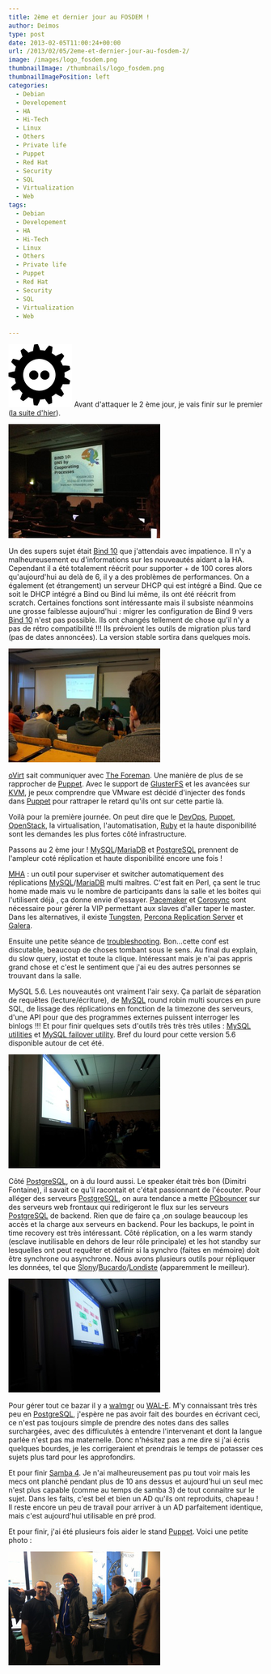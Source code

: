 ```yaml
---
title: 2ème et dernier jour au FOSDEM !
author: Deimos
type: post
date: 2013-02-05T11:00:24+00:00
url: /2013/02/05/2eme-et-dernier-jour-au-fosdem-2/
image: /images/logo_fosdem.png
thumbnailImage: /thumbnails/logo_fosdem.png
thumbnailImagePosition: left
categories:
  - Debian
  - Developement
  - HA
  - Hi-Tech
  - Linux
  - Others
  - Private life
  - Puppet
  - Red Hat
  - Security
  - SQL
  - Virtualization
  - Web
tags:
  - Debian
  - Developement
  - HA
  - Hi-Tech
  - Linux
  - Others
  - Private life
  - Puppet
  - Red Hat
  - Security
  - SQL
  - Virtualization
  - Web

---
```

![fosdem_logo](/images/logo_fosdem.png)
Avant d'attaquer le 2 ème jour, je vais finir sur le premier ([la suite d'hier](http://blog.deimos.fr/2013/02/03/en-direct-du-fosdem-2013/)).

![fosdem2013_bind10-300x225](/images/fosdem2013_bind10-300x225.jpg)

Un des supers sujet était [Bind 10][1] que j'attendais avec impatience. Il n'y a malheureusement eu d'informations sur les nouveautés aidant a la HA. Cependant il a été totalement réécrit pour supporter + de 100 cores alors qu'aujourd'hui au delà de 6, il y a des problèmes de performances. On a également (et étrangement) un serveur DHCP qui est intégré a Bind. Que ce soit le DHCP intégré a Bind ou Bind lui même, ils ont été réécrit from scratch. Certaines fonctions sont intéressante mais il subsiste néanmoins une grosse faiblesse aujourd'hui : migrer les configuration de Bind 9 vers [Bind 10][1] n'est pas possible. Ils ont changés tellement de chose qu'il n'y a pas de rétro compatibilité !!! Ils prévoient les outils de migration plus tard (pas de dates annoncées). La version stable sortira dans quelques mois.

![wpid-wp-1359816076197-300x225](/images/wpid-wp-1359816076197-300x225.jpg)

[oVirt][2] sait communiquer avec [The Foreman][3]. Une manière de plus de se rapprocher de [Puppet][4]. Avec le support de [GlusterFS][5] et les avancées sur [KVM][6], je peux comprendre que VMware est décidé d'injecter des fonds dans [Puppet][4] pour rattraper le retard qu'ils ont sur cette partie là.

Voilà pour la première journée. On peut dire que le [DevOps][7], [Puppet][4], [OpenStack][8], la virtualisation, l'automatisation, [Ruby](http://www.ruby-lang.org/) et la haute disponibilité sont les demandes les plus fortes côté infrastructure.

Passons au 2 ème jour ! [MySQL](http://wiki.deimos.fr/Serveurs#MySQL)/[MariaDB][9] et [PostgreSQL](http://wiki.deimos.fr/Serveurs#PostgreSQL) prennent de l'ampleur coté réplication et haute disponibilité encore une fois !

[MHA][10] : un outil pour superviser et switcher automatiquement des réplications [MySQL](http://wiki.deimos.fr/Serveurs#MySQL)/[MariaDB][9] multi maîtres. C'est fait en Perl, ça sent le truc home made mais vu le nombre de participants dans la salle et les boites qui l'utilisent déjà , ça donne envie d'essayer. [Pacemaker][11] et [Corosync][12] sont nécessaire pour gérer la VIP permettant aux slaves d'aller taper le master. Dans les alternatives, il existe [Tungsten](https://code.google.com/p/tungsten-replicator/), [Percona Replication Server](http://www.percona.com/doc/percona-xtrabackup/howtos/setting_up_replication.html) et [Galera](http://galeracluster.com/products/).

Ensuite une petite séance de [troubleshooting](http://wiki.deimos.fr/MysqlTuner_:_Optimiser_votre_serveur_MySQL). Bon...cette conf est discutable, beaucoup de choses tombant sous le sens. Au final du explain, du slow query, iostat et toute la clique. Intéressant mais je n'ai pas appris grand chose et c'est le sentiment que j'ai eu des autres personnes se trouvant dans la salle.

MySQL 5.6. Les nouveautés ont vraiment l'air sexy. Ça parlait de séparation de requêtes (lecture/écriture), de [MySQL](http://wiki.deimos.fr/Serveurs#MySQL) round robin multi sources en pure SQL, de lissage des réplications en fonction de la timezone des serveurs, d'une API pour que des programmes externes puissent interroger les binlogs !!! Et pour finir quelques sets d'outils très très très utiles : [MySQL utilities](https://dev.mysql.com/doc/workbench/en/mysql-utilities.html) et [MySQL failover utility](http://dev.mysql.com/doc/mysql-utilities/1.3/en/mysqlfailover.html). Bref du lourd pour cette version 5.6 disponible autour de cet été.

![fosdem2013_postgres_rep1-300x225](/images/fosdem2013_postgres_rep1-300x225.jpg)

Côté [PostgreSQL](http://wiki.deimos.fr/Serveurs#PostgreSQL), on à du lourd aussi. Le speaker était très bon (Dimitri Fontaine), il savait ce qu'il racontait et c'était passionnant de l'écouter. Pour alléger des serveurs [PostgreSQL](http://wiki.deimos.fr/Serveurs#PostgreSQL), on aura tendance a mette [PGbouncer](http://pgbouncer.projects.pgfoundry.org/) sur des serveurs web frontaux qui redirigeront le flux sur les serveurs [PostgreSQL](http://wiki.deimos.fr/Serveurs#PostgreSQL) de backend. Rien que de faire ça ,on soulage beaucoup les accès et la charge aux serveurs en backend. Pour les backups, le point in time recovery est très intéressant. Côté réplication, on a les warm standy (esclave inutilisable en dehors de leur rôle principale) et les hot standby sur lesquelles ont peut requêter et définir si la synchro (faites en mémoire) doit être synchrone ou asynchrone. Nous avons plusieurs outils pour répliquer les données, tel que [Slony](http://slony.info/)/[Bucardo](http://bucardo.org/)/[Londiste](https://github.com/markokr/skytools) (apparemment le meilleur).

![fosdem2013_postgres_rep2-300x225](/images/fosdem2013_postgres_rep2-300x225.jpg)

Pour gérer tout ce bazar il y a [walmgr](https://wiki.postgresql.org/wiki/SkyTools#walmgr) ou [WAL-E](https://github.com/heroku/WAL-E). M'y connaissant très très peu en [PostgreSQL](http://wiki.deimos.fr/Serveurs#PostgreSQL), j'espère ne pas avoir fait des bourdes en écrivant ceci, ce n'est pas toujours simple de prendre des notes dans des salles surchargées, avec des difficulutés à entendre l'intervenant et dont la langue parlée n'est pas ma maternelle. Donc n'hésitez pas a me dire si j'ai écris quelques bourdes, je les corrigeraient et prendrais le temps de potasser ces sujets plus tard pour les approfondirs.

Et pour finir [Samba 4](https://www.samba.org/). Je n'ai malheureusement pas pu tout voir mais les mecs ont planché pendant plus de 10 ans dessus et aujourd'hui un seul mec n'est plus capable (comme au temps de samba 3) de tout connaitre sur le sujet. Dans les faits, c'est bel et bien un AD qu'ils ont reproduits, chapeau ! Il reste encore un peu de travail pour arriver à un AD parfaitement identique, mais c'est aujourd'hui utilisable en pré prod.

Et pour finir, j'ai été plusieurs fois aider le stand [Puppet][4]. Voici une petite photo :
  
![fosdem_2013_puppet_moi-300x225](/images/fosdem_2013_puppet_moi-300x225.jpg)

 [1]: http://bind10.isc.org
 [2]: http://www.ovirt.org/
 [3]: http://theforeman.org/
 [4]: http://wiki.deimos.fr/Serveurs#Puppet
 [5]: http://www.gluster.org/
 [6]: http://www.linux-kvm.org/
 [7]: http://blog.deimos.fr/2012/12/29/devops/
 [8]: http://www.openstack.org/
 [9]: http://wiki.deimos.fr/MariaDB_:_Migration_depuis_MySQL
 [10]: http://code.google.com/p/mysql-master-ha/
 [11]: http://clusterlabs.org/
 [12]: http://www.corosync.org/